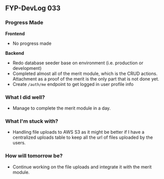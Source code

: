 ## FYP-DevLog 033

### Progress Made
**Frontend**
+ No progress made

**Backend**
+ Redo database seeder base on environment (i.e. production or development)
+ Completed almost all of the merit module, which is the CRUD actions. Attachment as a proof of the merit is the only part that is not done yet.
+ Create `/auth/me` endpoint to get logged in user profile info

### What I did well?
+ Manage to complete the merit module in a day.

### What I'm stuck with?
+ Handling file uploads to AWS S3 as it might be better if I have a centralized uploads table to keep all the url of files uploaded by the users.

### How will tomorrow be?
+ Continue working on the file uploads and integrate it with the merit module.